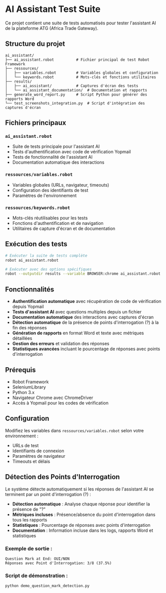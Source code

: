 # AI Assistant Test Suite

Ce projet contient une suite de tests automatisés pour tester l'assistant AI de la plateforme ATG (Africa Trade Gateway).

## Structure du projet

```
ai_assistant/
├── ai_assistant.robot          # Fichier principal de test Robot Framework
├── ressources/
│   ├── variables.robot         # Variables globales et configuration
│   └── keywords.robot          # Mots-clés et fonctions utilitaires
├── results/
│   ├── ai_assistant/           # Captures d'écran des tests
│   └── ai_assistant_documentation/  # Documentation et rapports
├── generate_word_report.py     # Script Python pour générer des rapports Word
└── test_screenshots_integration.py  # Script d'intégration des captures d'écran
```

## Fichiers principaux

### `ai_assistant.robot`
- Suite de tests principale pour l'assistant AI
- Tests d'authentification avec code de vérification Yopmail
- Tests de fonctionnalité de l'assistant AI
- Documentation automatique des interactions

### `ressources/variables.robot`
- Variables globales (URLs, navigateur, timeouts)
- Configuration des identifiants de test
- Paramètres de l'environnement

### `ressources/keywords.robot`
- Mots-clés réutilisables pour les tests
- Fonctions d'authentification et de navigation
- Utilitaires de capture d'écran et de documentation

## Exécution des tests

```bash
# Exécuter la suite de tests complète
robot ai_assistant.robot

# Exécuter avec des options spécifiques
robot --outputdir results --variable BROWSER:chrome ai_assistant.robot
```

## Fonctionnalités

- **Authentification automatique** avec récupération de code de vérification depuis Yopmail
- **Tests d'assistant AI** avec questions multiples depuis un fichier
- **Documentation automatique** des interactions avec captures d'écran
- **Détection automatique** de la présence de points d'interrogation (?) à la fin des réponses
- **Génération de rapports** en format Word et texte avec métriques détaillées
- **Gestion des erreurs** et validation des réponses
- **Statistiques avancées** incluant le pourcentage de réponses avec points d'interrogation

## Prérequis

- Robot Framework
- SeleniumLibrary
- Python 3.x
- Navigateur Chrome avec ChromeDriver
- Accès à Yopmail pour les codes de vérification

## Configuration

Modifiez les variables dans `ressources/variables.robot` selon votre environnement :
- URLs de test
- Identifiants de connexion
- Paramètres de navigateur
- Timeouts et délais

## Détection des Points d'Interrogation

Le système détecte automatiquement si les réponses de l'assistant AI se terminent par un point d'interrogation (?) :

- **Détection automatique** : Analyse chaque réponse pour identifier la présence de "?"
- **Métriques incluses** : Présence/absence du point d'interrogation dans tous les rapports
- **Statistiques** : Pourcentage de réponses avec points d'interrogation
- **Documentation** : Information incluse dans les logs, rapports Word et statistiques

### Exemple de sortie :
```
Question Mark at End: OUI/NON
Réponses avec Point d'Interrogation: 3/8 (37.5%)
```

### Script de démonstration :
```bash
python demo_question_mark_detection.py
```
